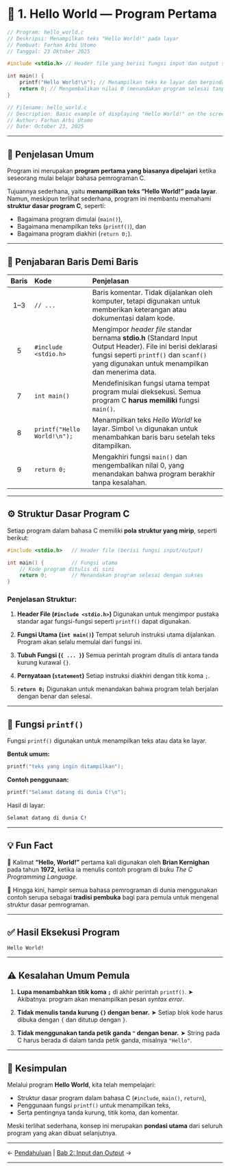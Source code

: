 
# 🧩 1. Hello World — Program Pertama

```c
// Program: hello_world.c
// Deskripsi: Menampilkan teks "Hello World!" pada layar
// Pembuat: Farhan Arbi Utomo
// Tanggal: 23 Oktober 2025

#include <stdio.h> // Header file yang berisi fungsi input dan output standar

int main() {
    printf("Hello World!\n"); // Menampilkan teks ke layar dan berpindah ke baris baru
    return 0; // Mengembalikan nilai 0 (menandakan program selesai tanpa kesalahan)
}

// Filename: hello_world.c
// Description: Basic example of displaying "Hello World!" on the screen in C
// Author: Farhan Arbi Utomo
// Date: October 23, 2025
```

---

## 🧠 Penjelasan Umum

Program ini merupakan **program pertama yang biasanya dipelajari** ketika seseorang mulai belajar bahasa pemrograman C.

Tujuannya sederhana, yaitu **menampilkan teks “Hello World!” pada layar**.
Namun, meskipun terlihat sederhana, program ini membantu memahami **struktur dasar program C**, seperti:

* Bagaimana program dimulai (`main()`),
* Bagaimana menampilkan teks (`printf()`), dan
* Bagaimana program diakhiri (`return 0;`).

---

## 📖 Penjabaran Baris Demi Baris

| **Baris** | **Kode**                    | **Penjelasan**                                                                                                                                                                                            |
| :-------: | :-------------------------- | :-------------------------------------------------------------------------------------------------------------------------------------------------------------------------------------------------------- |
|    1–3    | `// ...`                    | Baris komentar. Tidak dijalankan oleh komputer, tetapi digunakan untuk memberikan keterangan atau dokumentasi dalam kode.                                                                                 |
|     5     | `#include <stdio.h>`        | Mengimpor *header file* standar bernama **stdio.h** (Standard Input Output Header). File ini berisi deklarasi fungsi seperti `printf()` dan `scanf()` yang digunakan untuk menampilkan dan menerima data. |
|     7     | `int main()`                | Mendefinisikan fungsi utama tempat program mulai dieksekusi. Semua program C **harus memiliki** fungsi `main()`.                                                                                          |
|     8     | `printf("Hello World!\n");` | Menampilkan teks *Hello World!* ke layar. Simbol `\n` digunakan untuk menambahkan baris baru setelah teks ditampilkan.                                                                                    |
|     9     | `return 0;`                 | Mengakhiri fungsi `main()` dan mengembalikan nilai 0, yang menandakan bahwa program berakhir tanpa kesalahan.                                                                                             |

---

## ⚙️ Struktur Dasar Program C

Setiap program dalam bahasa C memiliki **pola struktur yang mirip**, seperti berikut:

```c
#include <stdio.h>   // Header file (berisi fungsi input/output)

int main() {         // Fungsi utama
    // Kode program ditulis di sini
    return 0;        // Menandakan program selesai dengan sukses
}
```

### Penjelasan Struktur:

1. **Header File (`#include <stdio.h>`)**
   Digunakan untuk mengimpor pustaka standar agar fungsi-fungsi seperti `printf()` dapat digunakan.

2. **Fungsi Utama (`int main()`)**
   Tempat seluruh instruksi utama dijalankan. Program akan selalu memulai dari fungsi ini.

3. **Tubuh Fungsi (`{ ... }`)**
   Semua perintah program ditulis di antara tanda kurung kurawal `{}`.

4. **Pernyataan (`statement`)**
   Setiap instruksi diakhiri dengan titik koma `;`.

5. **`return 0;`**
   Digunakan untuk menandakan bahwa program telah berjalan dengan benar dan selesai.

---

## 🧩 Fungsi `printf()`

Fungsi `printf()` digunakan untuk menampilkan teks atau data ke layar.

**Bentuk umum:**

```c
printf("teks yang ingin ditampilkan");
```

**Contoh penggunaan:**

```c
printf("Selamat datang di dunia C!\n");
```

Hasil di layar:

```mathematica
Selamat datang di dunia C!
```

---

## 💡 Fun Fact

🔹 Kalimat **“Hello, World!”** pertama kali digunakan oleh **Brian Kernighan** pada tahun **1972**,
ketika ia menulis contoh program di buku *The C Programming Language*.

🔹 Hingga kini, hampir semua bahasa pemrograman di dunia menggunakan contoh serupa sebagai **tradisi pembuka**
bagi para pemula untuk mengenal struktur dasar pemrograman.

---

## ✅ Hasil Eksekusi Program

```nginx
Hello World!
```

---

## ⚠️ Kesalahan Umum Pemula

1. **Lupa menambahkan titik koma `;`** di akhir perintah `printf()`.
   ➤ Akibatnya: program akan menampilkan pesan *syntax error*.

2. **Tidak menulis tanda kurung `{}` dengan benar.**
   ➤ Setiap blok kode harus dibuka dengan `{` dan ditutup dengan `}`.

3. **Tidak menggunakan tanda petik ganda `"` dengan benar.**
   ➤ String pada C harus berada di dalam tanda petik ganda, misalnya `"Hello"`.

---

## 🚀 Kesimpulan

Melalui program **Hello World**, kita telah mempelajari:

* Struktur dasar program dalam bahasa C (`#include`, `main()`, `return`),
* Penggunaan fungsi `printf()` untuk menampilkan teks,
* Serta pentingnya tanda kurung, titik koma, dan komentar.

Meski terlihat sederhana, konsep ini merupakan **pondasi utama** dari seluruh program yang akan dibuat selanjutnya.

---

← [Pendahuluan](README.md) | [Bab 2: Input dan Output](input_output.md) →

---


